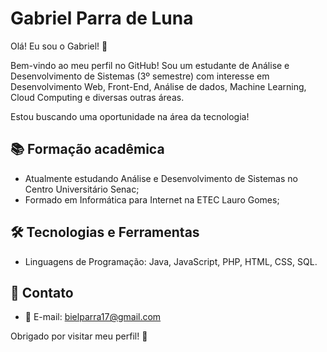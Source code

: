 # Gabriel Parra de Luna

Olá! Eu sou o Gabriel! 👋

Bem-vindo ao meu perfil no GitHub! Sou um estudante de Análise e Desenvolvimento de Sistemas (3º semestre) com interesse em Desenvolvimento Web, Front-End, Análise de dados, Machine Learning, Cloud Computing e diversas outras áreas.

Estou buscando uma oportunidade na área da tecnologia! 

## 📚 Formação acadêmica

- Atualmente estudando Análise e Desenvolvimento de Sistemas no Centro Universitário Senac;
- Formado em Informática para Internet na ETEC Lauro Gomes;

## 🛠️ Tecnologias e Ferramentas

- Linguagens de Programação: Java, JavaScript, PHP, HTML, CSS, SQL.

## 🌟 Contato

- 📧 E-mail: bielparra17@gmail.com

Obrigado por visitar meu perfil! 🚀
